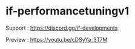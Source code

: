 # if-performancetuningv1

Support : https://discord.gg/if-developments

Preview : https://youtu.be/cDSyYa_3T7M
